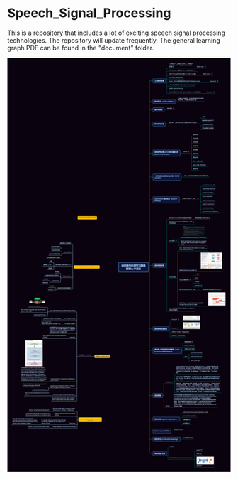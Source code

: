 # Speech_Signal_Processing
This is a repository that includes a lot of exciting speech signal processing technologies. The repository will update frequently. The general learning graph PDF can be found in the "document" folder.

![pic](https://github.com/LeeHongji/Speech_Signal_Processing/blob/main/pictures/speech_signal_processing_by_Li-Hongji.png)









